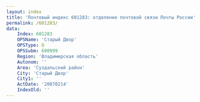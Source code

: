 ```yaml
---
layout: index
title: 'Почтовый индекс 601283: отделение почтовой связи Почты России'
permalink: /601283/
data:
    Index: 601283
    OPSName: 'Старый Двор'
    OPSType: О
    OPSSubm: 600999
    Region: 'Владимирская область'
    Autonom: ''
    Area: 'Суздальский район'
    City: 'Старый Двор'
    City1: ''
    ActDate: '20070214'
    IndexOld: ''
---
```

